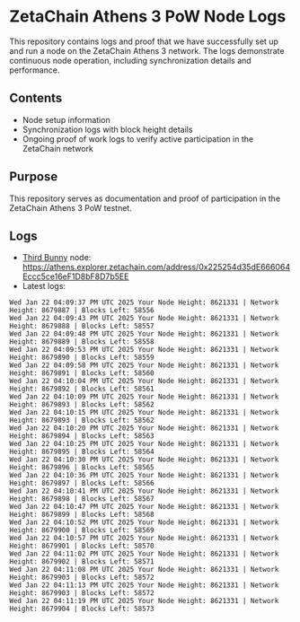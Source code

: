 # ZetaChain Athens 3 PoW Node Logs
This repository contains logs and proof that we have successfully set up and run a node on the ZetaChain Athens 3 network. The logs demonstrate continuous node operation, including synchronization details and performance.

## Contents
- Node setup information
- Synchronization logs with block height details
- Ongoing proof of work logs to verify active participation in the ZetaChain network

## Purpose
This repository serves as documentation and proof of participation in the ZetaChain Athens 3 PoW testnet.

## Logs

- [Third Bunny](https://thirdbunny.xyz/) node: https://athens.explorer.zetachain.com/address/0x225254d35dE666064Eccc5ce16eF1D8bF8D7b5EE
- Latest logs:
```
Wed Jan 22 04:09:37 PM UTC 2025 Your Node Height: 8621331 | Network Height: 8679887 | Blocks Left: 58556
Wed Jan 22 04:09:43 PM UTC 2025 Your Node Height: 8621331 | Network Height: 8679888 | Blocks Left: 58557
Wed Jan 22 04:09:48 PM UTC 2025 Your Node Height: 8621331 | Network Height: 8679889 | Blocks Left: 58558
Wed Jan 22 04:09:53 PM UTC 2025 Your Node Height: 8621331 | Network Height: 8679890 | Blocks Left: 58559
Wed Jan 22 04:09:58 PM UTC 2025 Your Node Height: 8621331 | Network Height: 8679891 | Blocks Left: 58560
Wed Jan 22 04:10:04 PM UTC 2025 Your Node Height: 8621331 | Network Height: 8679892 | Blocks Left: 58561
Wed Jan 22 04:10:09 PM UTC 2025 Your Node Height: 8621331 | Network Height: 8679893 | Blocks Left: 58562
Wed Jan 22 04:10:15 PM UTC 2025 Your Node Height: 8621331 | Network Height: 8679893 | Blocks Left: 58562
Wed Jan 22 04:10:20 PM UTC 2025 Your Node Height: 8621331 | Network Height: 8679894 | Blocks Left: 58563
Wed Jan 22 04:10:25 PM UTC 2025 Your Node Height: 8621331 | Network Height: 8679895 | Blocks Left: 58564
Wed Jan 22 04:10:30 PM UTC 2025 Your Node Height: 8621331 | Network Height: 8679896 | Blocks Left: 58565
Wed Jan 22 04:10:36 PM UTC 2025 Your Node Height: 8621331 | Network Height: 8679897 | Blocks Left: 58566
Wed Jan 22 04:10:41 PM UTC 2025 Your Node Height: 8621331 | Network Height: 8679898 | Blocks Left: 58567
Wed Jan 22 04:10:47 PM UTC 2025 Your Node Height: 8621331 | Network Height: 8679899 | Blocks Left: 58568
Wed Jan 22 04:10:52 PM UTC 2025 Your Node Height: 8621331 | Network Height: 8679900 | Blocks Left: 58569
Wed Jan 22 04:10:57 PM UTC 2025 Your Node Height: 8621331 | Network Height: 8679901 | Blocks Left: 58570
Wed Jan 22 04:11:02 PM UTC 2025 Your Node Height: 8621331 | Network Height: 8679902 | Blocks Left: 58571
Wed Jan 22 04:11:08 PM UTC 2025 Your Node Height: 8621331 | Network Height: 8679903 | Blocks Left: 58572
Wed Jan 22 04:11:13 PM UTC 2025 Your Node Height: 8621331 | Network Height: 8679903 | Blocks Left: 58572
Wed Jan 22 04:11:19 PM UTC 2025 Your Node Height: 8621331 | Network Height: 8679904 | Blocks Left: 58573
```
